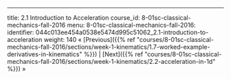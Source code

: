---
title: 2.1 Introduction to Acceleration
course_id: 8-01sc-classical-mechanics-fall-2016
menu:
  8-01sc-classical-mechanics-fall-2016:
    identifier: 044c013ee454a0538e5474d995c51062_2.1-introduction-to-acceleration
    weight: 140
« [Previous]({{% ref "courses/8-01sc-classical-mechanics-fall-2016/sections/week-1-kinematics/1.7-worked-example-derivatives-in-kinematics" %}}) | [Next]({{% ref "courses/8-01sc-classical-mechanics-fall-2016/sections/week-1-kinematics/2.2-acceleration-in-1d" %}}) »